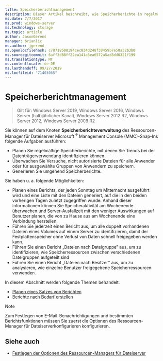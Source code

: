 ```yaml
---
title: Speicherberichtmanagement
description: Dieser Artikel beschreibt, wie Speicherberichte in regelmäßigen Abständen generiert, geplant und überwacht werden
ms.date: 7/7/2017
ms.prod: windows-server
ms.technology: storage
ms.topic: article
author: JasonGerend
manager: brianlic
ms.author: jgerend
ms.openlocfilehash: c78718508194cec834d248f30459b7e50a32b3b0
ms.sourcegitcommit: 6aff3d88ff22ea141a6ea6572a5ad8dd6321f199
ms.translationtype: MT
ms.contentlocale: de-DE
ms.lasthandoff: 09/27/2019
ms.locfileid: "71403065"
---
```

# <a name="storage-reports-management"></a>Speicherberichtmanagement

> Gilt für: Windows Server 2019, Windows Server 2016, Windows Server (halbjährlicher Kanal), Windows Server 2012 R2, Windows Server 2012, Windows Server 2008 R2

Sie können auf dem Knoten **Speicherberichteverwaltung** des Ressourcen-Manager für Dateiserver Microsoft <sup>®</sup> Management Console (MMC)-Snap-Ins folgende Aufgaben ausführen:

-   Planen Sie regelmäßige Speicherberichte, mit denen Sie Trends bei der Datenträgerverwendung identifizieren können.
-   Überwachen Sie Versuche, nicht autorisierte Dateien für alle Anwender oder für ausgewählte Gruppen von Anwendern zu speichern.
-   Generieren Sie umgehend Speicherberichte.

Sie haben u. a. folgende Möglichkeiten:

-   Planen eines Berichts, der jeden Sonntag um Mitternacht ausgeführt wird und eine Liste mit den Dateien generiert, auf die in den beiden vorherigen Tagen zuletzt zugegriffen wurde. Anhand dieser Informationen können Sie Speicheraktivität am Wochenende überwachen und Server-Ausfallzeit mit den weniger Auswirkungen auf Benutzer planen, die von zu Hause aus am Wochenende eine Verbindung herstellen.
-   Führen Sie jederzeit einen Bericht aus, um alle doppelt vorhandenen Dateien eines Volumes auf einem Server zu identifizieren, damit der Festplattenspeicher ohne Verlust von Daten schnell freigegeben werden kann.
-   Führen Sie einen Bericht „Dateien nach Dateigruppe” aus, um zu identifizieren, wie Speicherressourcen zwischen verschiedenen Dateigruppen aufgeteilt sind 
-   Führen Sie einen Bericht „Dateien nach Besitzer” aus, um zu analysieren, wie einzelne Benutzer freigegebene Speicherressourcen verwenden.

In diesem Abschnitt werden folgende Themen behandelt:

-   [Planen eines Satzes von Berichten](schedule-set-of-reports.md)
-   [Berichte nach Bedarf erstellen](generate-reports-on-demand.md)

> [!Note]
> Zum Festlegen von E-Mail-Benachrichtigungen und bestimmten Berichtsfunktionen müssen Sie zuerst die Optionen des Ressourcen-Manager für Dateiserverkonfigurieren konfigurieren.

## <a name="see-also"></a>Siehe auch

-   [Festlegen der Optionen des Ressourcen-Managers für Dateiserver](setting-file-server-resource-manager-options.md)



